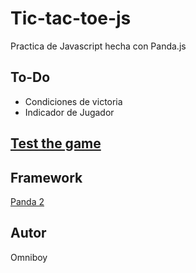 # Tic-tac-toe-js

Practica de Javascript hecha con Panda.js

## To-Do

* Condiciones de victoria
* Indicador de Jugador

## [Test the game](https://omnigames.ramirorojo.com/telegram/games/tateti/)

## Framework

[Panda 2](https://www.panda2.io)

## Autor

Omniboy
